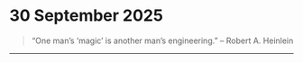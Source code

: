 # 30 September 2025

> “One man’s ‘magic’ is another man’s engineering.” – Robert A. Heinlein

---

